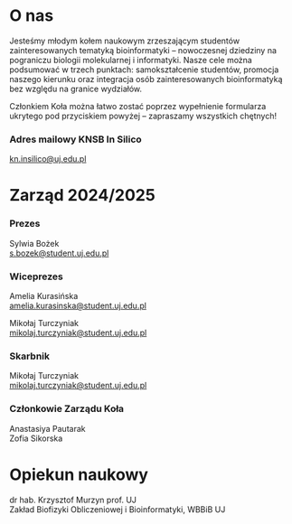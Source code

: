 # O nas
Jesteśmy młodym kołem naukowym zrzeszającym studentów zainteresowanych tematyką bioinformatyki – nowoczesnej dziedziny na pograniczu biologii molekularnej i informatyki. Nasze cele można podsumować w trzech punktach: samokształcenie studentów, promocja naszego kierunku oraz integracja osób zainteresowanych bioinformatyką bez względu na granice wydziałów.

Członkiem Koła można łatwo zostać poprzez wypełnienie formularza ukrytego pod przyciskiem powyżej – zapraszamy wszystkich chętnych!

### Adres mailowy KNSB In Silico
kn.insilico@uj.edu.pl

# Zarząd 2024/2025

### Prezes

Sylwia Bożek <br>
s.bozek@student.uj.edu.pl

### Wiceprezes

Amelia Kurasińska <br>
amelia.kurasinska@student.uj.edu.pl

Mikołaj Turczyniak <br>
mikolaj.turczyniak@student.uj.edu.pl

### Skarbnik

Mikołaj Turczyniak <br>
mikolaj.turczyniak@student.uj.edu.pl

### Członkowie Zarządu Koła

Anastasiya Pautarak <br>
Zofia Sikorska <br>

# Opiekun naukowy
dr hab. Krzysztof Murzyn prof. UJ <br>
Zakład Biofizyki Obliczeniowej i Bioinformatyki, WBBiB UJ

